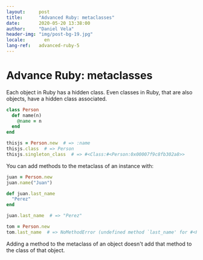 ```yaml
---
layout:     post
title:      "Advanced Ruby: metaclasses"
date:       2020-05-20 13:38:00
author:     "Daniel Vela"
header-img: "img/post-bg-19.jpg"
locale:       en
lang-ref:   advanced-ruby-5
---
```


# Advance Ruby: metaclasses

Each object in Ruby has a hidden class. Even classes in Ruby, that are also objects, have a hidden class associated.

```ruby
class Person
  def name(n)
    @name = n
  end
end

thisjs = Person.new  # => :name
thisjs.class  # => Person
thisjs.singleton_class  # => #<Class:#<Person:0x00007f9c8fb302a8>>
```

You can add methods to the metaclass of an instance with:

```ruby
juan = Person.new
juan.name("Juan")

def juan.last_name 
  "Perez"
end

juan.last_name  # => "Perez"

tom = Person.new
tom.last_name  # => NoMethodError (undefined method `last_name' for #<Person:0x00007f9c8f085650>)
```

Adding a method to the metaclass of an object doesn't add that method to the class of that object.